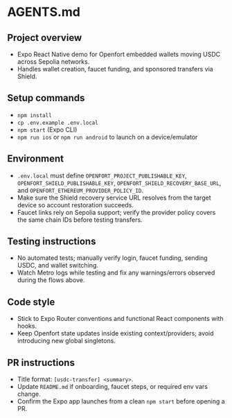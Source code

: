 # AGENTS.md

## Project overview
- Expo React Native demo for Openfort embedded wallets moving USDC across Sepolia networks.
- Handles wallet creation, faucet funding, and sponsored transfers via Shield.

## Setup commands
- `npm install`
- `cp .env.example .env.local`
- `npm start` (Expo CLI)
- `npm run ios` or `npm run android` to launch on a device/emulator

## Environment
- `.env.local` must define `OPENFORT_PROJECT_PUBLISHABLE_KEY`, `OPENFORT_SHIELD_PUBLISHABLE_KEY`, `OPENFORT_SHIELD_RECOVERY_BASE_URL`, and `OPENFORT_ETHEREUM_PROVIDER_POLICY_ID`.
- Make sure the Shield recovery service URL resolves from the target device so account restoration succeeds.
- Faucet links rely on Sepolia support; verify the provider policy covers the same chain IDs before testing transfers.

## Testing instructions
- No automated tests; manually verify login, faucet funding, sending USDC, and wallet switching.
- Watch Metro logs while testing and fix any warnings/errors observed during the flows above.

## Code style
- Stick to Expo Router conventions and functional React components with hooks.
- Keep Openfort state updates inside existing context/providers; avoid introducing new global singletons.

## PR instructions
- Title format: `[usdc-transfer] <summary>`.
- Update `README.md` if onboarding, faucet steps, or required env vars change.
- Confirm the Expo app launches from a clean `npm start` before opening a PR.
